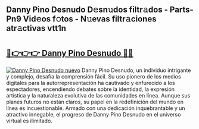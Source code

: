 ## Danny Pino Desnudo D𝚎sn𝚞dos filtr𝚊dos - Parts-Pn9 Vid𝚎os f𝚘tos - N𝚞evas filtr𝚊ciones atr𝚊ctivas vtt1n

# <h2><a href="http://mb35dj6.tromn.icu/?c=Danny+Pino+Desnudo">🔗👉👉👉 Danny Pino Desnudo 🔗🔗</a></h2>

[![Danny Pino Desnudo nuevo](https://i.imgur.com/pEAQMta.gif)](http://mb35dj6.tromn.icu/?c=Danny+Pino+Desnudo)
Danny Pino Desnudo, un individuo intrigante y complejo, desafía la comprensión fácil. Su uso pionero de los medios digitales para la autorrepresentación ha cautivado y enfurecido a los espectadores, encendiendo debates sobre la identidad, la expresión artística y la naturaleza evolutiva de las comunidades en línea. Aunque sus planes futuros no están claros, su papel en la redefinición del mundo en línea es incuestionable. Armado con una dedicación inquebrantable y un atractivo innegable, el progreso de Danny Pino Desnudo en el universo virtual es ilimitado.

